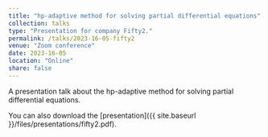 ```yaml
---
title: "hp-adaptive method for solving partial differential equations"
collection: talks
type: "Presentation for company Fifty2."
permalink: /talks/2023-16-05-fifty2
venue: "Zoom conference"
date: 2023-16-05
location: "Online"
share: false
---
```


A presentation talk about the hp-adaptive method for solving partial differential equations.

You can also download the [presentation]({{ site.baseurl }}/files/presentations/fifty2.pdf).